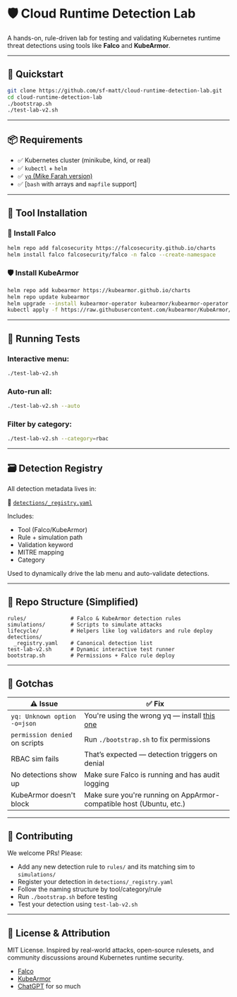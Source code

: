 # 🛡️ Cloud Runtime Detection Lab

A hands-on, rule-driven lab for testing and validating Kubernetes runtime threat detections using tools like **Falco** and **KubeArmor**.

---

## 🚀 Quickstart

```bash
git clone https://github.com/sf-matt/cloud-runtime-detection-lab.git
cd cloud-runtime-detection-lab
./bootstrap.sh
./test-lab-v2.sh
```

---

## 📦 Requirements

- ✅ Kubernetes cluster (minikube, kind, or real)
- ✅ `kubectl` + `helm`
- ✅ [`yq` (Mike Farah version)](https://github.com/mikefarah/yq)
- ✅ [`bash` with arrays and `mapfile` support]

---

## 🧰 Tool Installation

### 🐺 Install Falco

```bash
helm repo add falcosecurity https://falcosecurity.github.io/charts
helm install falco falcosecurity/falco -n falco --create-namespace
```

### 🛡️ Install KubeArmor

```bash
helm repo add kubearmor https://kubearmor.github.io/charts
helm repo update kubearmor
helm upgrade --install kubearmor-operator kubearmor/kubearmor-operator -n kubearmor --create-namespace
kubectl apply -f https://raw.githubusercontent.com/kubearmor/KubeArmor/main/pkg/KubeArmorOperator/config/samples/sample-config.yml
```

---

## 🧪 Running Tests

### Interactive menu:
```bash
./test-lab-v2.sh
```

### Auto-run all:
```bash
./test-lab-v2.sh --auto
```

### Filter by category:
```bash
./test-lab-v2.sh --category=rbac
```

---

## 🗃️ Detection Registry

All detection metadata lives in:

📄 [`detections/_registry.yaml`](./detections/_registry.yaml)

Includes:
- Tool (Falco/KubeArmor)
- Rule + simulation path
- Validation keyword
- MITRE mapping
- Category

Used to dynamically drive the lab menu and auto-validate detections.

---

## 🧱 Repo Structure (Simplified)

```
rules/              # Falco & KubeArmor detection rules
simulations/        # Scripts to simulate attacks
lifecycle/          # Helpers like log validators and rule deploy
detections/
  _registry.yaml    # Canonical detection list
test-lab-v2.sh      # Dynamic interactive test runner
bootstrap.sh        # Permissions + Falco rule deploy
```

---

## 🧩 Gotchas

| ⚠️ Issue | ✅ Fix |
|---------|--------|
| `yq: Unknown option -o=json` | You're using the wrong yq — install [this one](https://github.com/mikefarah/yq) |
| `permission denied` on scripts | Run `./bootstrap.sh` to fix permissions |
| RBAC sim fails | That’s expected — detection triggers on denial |
| No detections show up | Make sure Falco is running and has audit logging |
| KubeArmor doesn't block | Make sure you're running on AppArmor-compatible host (Ubuntu, etc.) |

---

## 🤝 Contributing

We welcome PRs! Please:

- Add any new detection rule to `rules/` and its matching sim to `simulations/`
- Register your detection in `detections/_registry.yaml`
- Follow the naming structure by tool/category/rule
- Run `./bootstrap.sh` before testing
- Test your detection using `test-lab-v2.sh`

---

## 💬 License & Attribution

MIT License. Inspired by real-world attacks, open-source rulesets, and community discussions around Kubernetes runtime security.

- [Falco](https://falco.org/)
- [KubeArmor](https://github.com/kubearmor/KubeArmor)
- [ChatGPT](https://openai.com/chatgpt) for so much